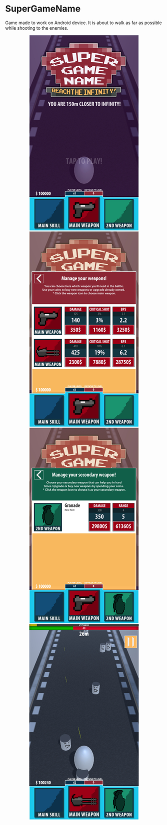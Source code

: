 # SuperGameName

Game made to work on Android device. It is about to walk as far as possible while shooting to the enemies.

<p align="center">
  <img src="https://raw.githubusercontent.com/mieczkoni/SuperGameName/master/Screenshot_20190304-030116.jpg" width="350">
  <img src="https://raw.githubusercontent.com/mieczkoni/SuperGameName/master/Screenshot_20190304-030124.jpg" width="350">
  <img src="https://raw.githubusercontent.com/mieczkoni/SuperGameName/master/Screenshot_20190304-030131.jpg" width="350">
  <img src="https://raw.githubusercontent.com/mieczkoni/SuperGameName/master/Screenshot_20190304-030200.jpg" width="350">
</p>
